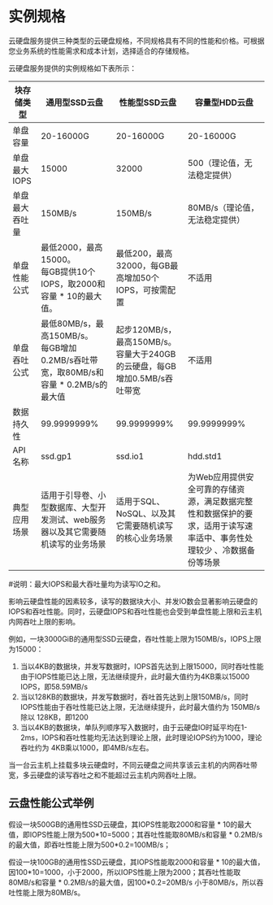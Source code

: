 # 实例规格

云硬盘服务提供三种类型的云硬盘规格，不同规格具有不同的性能和价格。可根据您业务系统的性能需求和成本计划，选择适合的存储规格。

云硬盘服务提供的实例规格如下表所示：



| 块存储类型     | 通用型SSD云盘                                                | 性能型SSD云盘                                                | 容量型HDD云盘                                                |
| -------------- | ------------------------------------------------------------ | ------------------------------------------------------------ | ------------------------------------------------------------ |
| 单盘容量       | 20-16000G                                                    | 20-16000G                                                    | 20-16000G                                                    |
| 单盘最大IOPS   | 15000                                                        | 32000                                                        | 500（理论值，无法稳定提供）                                  |
| 单盘最大吞吐量 | 150MB/s                                                      | 150MB/s                                                      | 80MB/s（理论值，无法稳定提供）                               |
| 单盘性能公式   | 最低2000，最高15000。<br> 每GB提供10个IOPS，取2000和容量 * 10的最大值。 | 最低200，最高32000，每GB最高增加50个IOPS，可按需配置         | 不适用                                                       |
| 单盘吞吐公式   | 最低80MB/s，最高150MB/s。<br> 每GB增加0.2MB/s吞吐带宽，取80MB/s和容量 * 0.2MB/s的最大值 | 起步120MB/s，最高150MB/s。<br> 容量大于240GB的云硬盘，每GB增加0.5MB/s吞吐带宽 | 不适用                                                       |
| 数据持久性     | 99.9999999%                                                  | 99.9999999%                                                  | 99.9999999%                                                  |
| API名称        | ssd.gp1                                                      | ssd.io1                                                      | hdd.std1                                                     |
| 典型应用场景   | 适用于引导卷、小型数据库、大型开发测试、web服务器以及其它需要随机读写的业务场景 | 适用于SQL、NoSQL、以及其它需要随机读写的核心业务场景         | 为Web应用提供安全可靠的存储资源，满足数据完整性和数据保护的要求，适用于读写速率适中、事务性处理较少 、冷数据备份等场景 |

#说明：最大IOPS和最大吞吐量均为读写IO之和。



影响云硬盘性能的因素较多，读写的数据块大小、并发IO数会显著影响云硬盘的IOPS和吞吐性能。同时，云硬盘IOPS和吞吐性能也会受到单盘性能上限和云主机内网吞吐上限的影响。

例如，一块3000GiB的通用型SSD云硬盘，吞吐性能上限为150MB/s，IOPS上限为15000：

1. 当以4KB的数据块，并发写数据时，IOPS首先达到上限15000，同时吞吐性能由于IOPS性能已达上限，无法继续提升，此时最大值约为4KB乘以15000 IOPS，即58.59MB/s
2. 当以128KB的数据块，并发写数据时，吞吐首先达到上限150MB/s，同时IOPS性能由于吞吐性能已达上限，无法继续提升，此时最大值约为 150MB/s 除以 128KB，即1200
3. 当以4KB的数据块，单队列顺序写入数据时，由于云硬盘IO时延平均在1-2ms，IOPS和吞吐性能均无法达到理论上限，此时理论IOPS约为1000，理论吞吐约为 4KB乘以1000，即4MB/s左右。

当一台云主机上挂载多块云硬盘时，不同云硬盘之间共享该云主机的内网吞吐带宽，多云硬盘的读写吞吐之和不能超过云主机内网吞吐上限。



## 云盘性能公式举例

假设一块500GB的通用性SSD云硬盘，其IOPS性能取2000和容量 \* 10的最大值，即IOPS性能上限为500\*10=5000；其吞吐性能取80MB/s和容量 \* 0.2MB/s的最大值，即吞吐性能上限为500\*0.2=100MB/s；

假设一块100GB的通用性SSD云硬盘，其IOPS性能取2000和容量 \* 10的最大值，因100\*10=1000，小于2000，所以IOPS性能上限为2000；其吞吐性能取80MB/s和容量 \* 0.2MB/s的最大值，因100\*0.2=20MB/s 小于80MB/s，所以吞吐性能上限为80MB/s。

